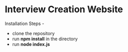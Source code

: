 # Interview Creation Website

Installation Steps -

- clone the repository
- run **npm install** in the directory
- run **node index.js**

